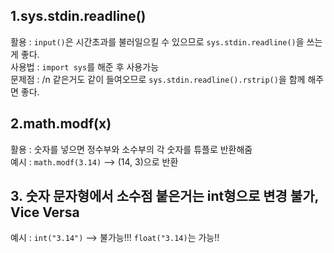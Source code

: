 ## 1.sys.stdin.readline()
활용 : ```input()```은 시간초과를 불러일으킬 수 있으므로 ```sys.stdin.readline()```을 쓰는게 좋다.  
사용법 : ```import sys```를 해준 후 사용가능  
문제점 : /n 같은거도 같이 들여오므로 ```sys.stdin.readline().rstrip()```을 함께 해주면 좋다.  

## 2.math.modf(x)
활용 : 숫자를 넣으면 정수부와 소수부의 각 숫자를 튜플로 반환해줌  
예시 : ```math.modf(3.14)``` --> (14, 3)으로 반환

## 3. 숫자 문자형에서 소수점 붙은거는 int형으로 변경 불가, Vice Versa
예시 : ```int("3.14")``` --> 불가능!!! ```float("3.14)```는 가능!!
